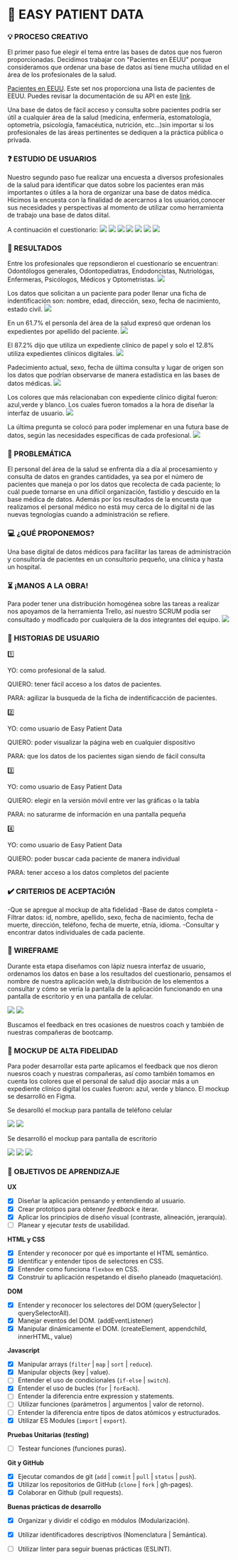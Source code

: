 # :syringe: EASY PATIENT DATA

### :bulb: PROCESO CREATIVO

 El primer paso fue elegir el tema entre las bases de datos que nos fueron proporcionadas. Decidimos trabajar con "Pacientes en EEUU" porque consideramos que ordenar una base de datos así tiene mucha utilidad en el área de los profesionales de la salud.

[Pacientes en EEUU](src/data/patient/patient.json).
 Este set nos proporciona una lista de pacientes de EEUU. Puedes revisar la documentación de su API en este [link](https://r2.smarthealthit.org/Patient).
 
Una base de datos de fácil acceso y consulta sobre pacientes podría ser útil a cualquier área de la salud (medicina, enfermería, estomatología, optometría, psicología, famacéutica, nutrición, etc...)sin importar si los profesionales de las áreas pertinentes se dediquen a la práctica pública o privada. 
  
 

### :question: ESTUDIO DE USUARIOS
 
Nuestro segundo paso fue realizar una encuesta a diversos profesionales de la salud para identificar que datos sobre los pacientes eran más importantes o útiles a la hora de organizar una base de datos médica. Hicimos la encuesta con la finalidad de acercarnos a los usuarios,conocer sus necesidades y perspectivas al momento de utilizar como herramienta de trabajo una base de datos diital.

A continuación el cuestionario:
<img src="src/img/encuesta1.png"> 
<img src="src/img/encuesta1.png"> 
<img src="src/img/encuesta2.png"> 
<img src="src/img/encuesta3.png"> 
<img src="src/img/encuesta4.png"> 
<img src="src/img/encuesta5.png"> 
<img src="src/img/encuesta6.png"> 


### :pencil: RESULTADOS

Entre los profesionales que repsondieron el cuestionario se encuentran: Odontólogos generales, Odontopediatras, Endodoncistas, Nutriológas, Enfermeras, Psicólogos, Médicos y Optometristas.
<img src="src/img/encuesta1.png"> 

Los datos que solicitan a un paciente para poder llenar una ficha de indentificación son: nombre, edad, dirección, sexo, fecha de nacimiento, estado civil. 
<img src="src/img/encuesta1.png"> 

En un 61.7% el personla del área de la salud expresó que ordenan los expedientes por apellido del paciente. 
<img src="src/img/encuesta2.png"> 

El 87.2% dijo que utiliza un expediente clínico de papel y solo el 12.8% utiliza expedientes clínicos digitales.
<img src="src/img/encuesta3.png">

Padecimiento actual, sexo, fecha de última consulta y lugar de origen son los datos que podrían observarse de manera estadística en las bases de datos médicas.
<img src="src/img/encuesta4.png">

Los colores que más relacionaban con expediente clínico digital fueron: azul,verde y blanco. Los cuales fueron tomados a la hora de diseñar la interfaz de usuario. 
<img src="src/img/encuesta5.png"> 

La última pregunta se colocó para poder implemenar en una futura base de datos, según las necesidades específicas de cada profesional.
<img src="src/img/encuesta6.png"> 

### :rotating_light: PROBLEMÁTICA

El personal del área de la salud se enfrenta día a día al procesamiento y consulta de datos en grandes cantidades, ya sea por el número de pacientes que maneja o por los datos que recolecta de cada paciente; lo cuál puede tornarse en una difícil organización, fastidio y descuido en la base médica de datos. Además por los resultados de la encuesta que realizamos el personal médico no está muy cerca de lo digital ni de las nuevas tegnologías cuando a administración se refiere. 

### :computer: ¿QUÉ PROPONEMOS?

Una base digital de datos médicos para facilitar las tareas de administración y consultoría de pacientes en un consultorio pequeño, una clínica y hasta un hospital.  

### :hourglass_flowing_sand: ¡MANOS A LA OBRA! 
Para poder tener una distribución homogénea sobre las tareas a realizar nos apoyamos de la herramienta Trello, así nuestro SCRUM podía ser consultado y modficado por cualquiera de la dos integrantes del equipo.
<img src="src/img/trello.png"> 

### :bust_in_silhouette: HISTORIAS DE USUARIO 

:one: 

YO: como profesional de la salud.

QUIERO: tener fácil acceso a los datos de pacientes.

PARA: agilizar la busqueda de la ficha de indentificacción de pacientes. 

:two:

YO: como usuario de Easy Patient Data

QUIERO: poder visualizar la página web en cualquier dispositivo

PARA: que los datos de los pacientes sigan siendo de fácil consulta

:three:

YO: como usuario de Easy Patient Data

QUIERO: elegir en la versión móvil entre ver las gráficas o la tabla

PARA: no saturarme de información en una pantalla pequeña

:four: 

YO: como usuario de Easy Patient Data

QUIERO: poder buscar cada paciente de manera individual

PARA: tener acceso a los datos completos del paciente 

### :heavy_check_mark: CRITERIOS DE ACEPTACIÓN 
-Que se apregue al mockup de alta fidelidad
-Base de datos completa
-Filtrar datos: id, nombre, apellido, sexo, fecha de nacimiento, fecha de muerte, dirección, teléfono, fecha de muerte, etnía, idioma. 
-Consultar y encontrar datos individuales de cada paciente. 

### :vhs: WIREFRAME
Durante esta etapa diseñamos con lápiz nuesra interfaz de usuario, ordenamos los datos en base a los resultados del cuestionario, pensamos el nombre de nuestra aplicación web,la distribución de los elementos a consultar y cómo se vería la pantalla de la aplicación funcionando en una pantalla de escritorio y en una pantalla de celular. 

<img src="src/img/wireframe1.jpg"> 

<img src="src/img/wireframe2.jpg"> 

Buscamos el feedback en tres ocasiones de nuestros coach y también de nuestras compañeras de bootcamp. 

### :iphone: MOCKUP DE ALTA FIDELIDAD 
Para poder desarrollar esta parte aplicamos el feedback que nos dieron nuesros coach y nuestras compañeras, así como también tomamos en cuenta los colores que el personal de salud dijo asociar más a un expediente clínico digital los cuales fueron: azul, verde y blanco. El mockup se desarrolló en Figma.

Se desarolló el mockup para pantalla de teléfono celular 

<img src="src/img/prototipoCelular.png">

<img src="src/img/prototipoCelular2.png">

Se desarrolló el mockup para pantalla de escritorio 

<img src="src/img/prototipoEscritorio.png">

<img src="src/img/prototipoEscritorio2.png">

<img src="src/img/prototipoEscritorio3.png">



### :pushpin: OBJETIVOS DE APRENDIZAJE

 **UX**
- [x] Diseñar la aplicación pensando y entendiendo al usuario.
- [x] Crear prototipos para obtener _feedback_ e iterar.
- [x] Aplicar los principios de diseño visual (contraste, alineación, jerarquía).
- [ ] Planear y ejecutar _tests_ de usabilidad.

**HTML y CSS**
- [x] Entender y reconocer por qué es importante el HTML semántico.
- [x] Identificar y entender tipos de selectores en CSS.
- [x] Entender como funciona `flexbox` en CSS.
- [x] Construir tu aplicación respetando el diseño planeado (maquetación).

**DOM**
- [X] Entender y reconocer los selectores del DOM (querySelector | querySelectorAll).
- [X] Manejar eventos del DOM. (addEventListener)
- [X] Manipular dinámicamente el DOM. (createElement, appendchild, innerHTML, value)

**Javascript**
- [X] Manipular arrays (`filter` | `map` | `sort` | `reduce`).
- [X] Manipular objects (key | value).
- [ ] Entender el uso de condicionales (`if-else` | `switch`).
- [X] Entender el uso de bucles (`for` | `forEach`).
- [ ] Entender la diferencia entre expression y statements.
- [ ] Utilizar funciones (parámetros | argumentos | valor de retorno).
- [ ] Entender la diferencia entre tipos de datos atómicos y estructurados.
- [X] Utilizar ES Modules (`import` | `export`).

**Pruebas Unitarias (_testing_)**
- [ ] Testear funciones (funciones puras).

 **Git y GitHub**
- [x] Ejecutar comandos de git (`add` | `commit` | `pull` | `status` | `push`).
- [x] Utilizar los repositorios de GitHub (`clone` | `fork` | gh-pages).
- [x] Colaborar en Github (pull requests).

**Buenas prácticas de desarrollo**
- [x] Organizar y dividir el código en módulos (Modularización).
- [x] Utilizar identificadores descriptivos (Nomenclatura | Semántica).
- [ ] Utilizar linter para seguir buenas prácticas (ESLINT).









